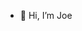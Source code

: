 - 👋 Hi, I’m Joe

<!---
jcaip1/jcaip1 is a ✨ special ✨ repository because its `README.md` (this file) appears on your GitHub profile.
You can click the Preview link to take a look at your changes.
--->
